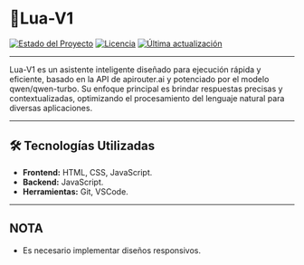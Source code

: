 # 🌟Lua-V1

[![Estado del Proyecto](https://img.shields.io/badge/Estado-En%20Desarrollo-blue)]()
[![Licencia](https://img.shields.io/badge/Licencia-MIT-green)]()
[![Última actualización](https://img.shields.io/github/last-commit/usuario/repositorio)]()

---

Lua-V1 es un asistente inteligente diseñado para ejecución rápida y eficiente, basado en la API de apirouter.ai y potenciado por el modelo qwen/qwen-turbo. Su enfoque principal es brindar respuestas precisas y contextualizadas, optimizando el procesamiento del lenguaje natural para diversas aplicaciones.

---

## 🛠️ Tecnologías Utilizadas

- **Frontend:** HTML, CSS, JavaScript.
- **Backend:** JavaScript.
- **Herramientas:** Git, VSCode.

---

## NOTA

- Es necesario implementar diseños responsivos.
